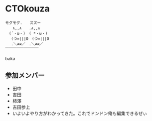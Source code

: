 # CTOkouza

```
モグモグ.　　ズズー
　　∧,,∧　　.∧,,∧
　(´・ω・)　( *・ω・)
　 (つ=|||O　(つ=|||O
　 .＼≠≠／　.＼≠≠／
￣￣￣￣￣￣￣￣￣
```

baka

## 参加メンバー

- 田中 
- 吉田
- 柿澤 
- 吉田参上
- いよいよやり方がわかってきた。これでドンドン俺も編集できるぜぃ

